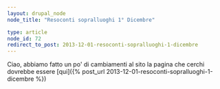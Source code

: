 ```yaml
---
layout: drupal_node
node_title: "Resoconti sopralluoghi 1° Dicembre"

type: article
node_id: 72
redirect_to_post: 2013-12-01-resoconti-sopralluoghi-1-dicembre
---
```


Ciao, abbiamo fatto un po' di cambiamenti al sito
la pagina che cerchi dovrebbe essere [qui]({% post_url 2013-12-01-resoconti-sopralluoghi-1-dicembre %})